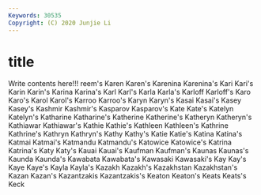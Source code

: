 ```yaml
---
Keywords: 30535
Copyright: (C) 2020 Junjie Li
---
```


# title

Write contents here!!!
reem's 
Karen 
Karen's 
Karenina 
Karenina's 
Kari
Kari's 
Karin 
Karin's 
Karina 
Karina's 
Karl 
Karl's 
Karla 
Karla's 
Karloff
Karloff's 
Karo 
Karo's 
Karol 
Karol's 
Karroo 
Karroo's 
Karyn 
Karyn's 
Kasai
Kasai's 
Kasey 
Kasey's 
Kashmir 
Kashmir's 
Kasparov 
Kasparov's 
Kate 
Kate's 
Katelyn
Katelyn's 
Katharine 
Katharine's 
Katherine 
Katherine's 
Katheryn 
Katheryn's 
Kathiawar 
Kathiawar's 
Kathie
Kathie's 
Kathleen 
Kathleen's 
Kathrine 
Kathrine's 
Kathryn 
Kathryn's 
Kathy 
Kathy's 
Katie
Katie's 
Katina 
Katina's 
Katmai 
Katmai's 
Katmandu 
Katmandu's 
Katowice 
Katowice's 
Katrina
Katrina's 
Katy 
Katy's 
Kauai 
Kauai's 
Kaufman 
Kaufman's 
Kaunas 
Kaunas's 
Kaunda
Kaunda's 
Kawabata 
Kawabata's 
Kawasaki 
Kawasaki's 
Kay 
Kay's 
Kaye 
Kaye's 
Kayla
Kayla's 
Kazakh 
Kazakh's 
Kazakhstan 
Kazakhstan's 
Kazan 
Kazan's 
Kazantzakis 
Kazantzakis's 
Keaton
Keaton's 
Keats 
Keats's 
Keck 
